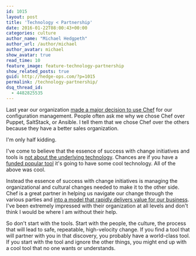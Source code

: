 ```yaml
---
id: 1015
layout: post
title: 'Technology < Partnership'
date: 2016-01-22T08:00:43+00:00
categories: culture
author_name: "Michael Hedgpeth"
author_url: /author/michael
author_avatar: michael
show_avatar: true
read_time: 10
feature_image: feature-technology-partnership 
show_related_posts: true 
guid: http://hedge-ops.com/?p=1015
permalink: /technology-partnership/
dsq_thread_id:
  - 4482825535
---
```

Last year our organization [made a major decision to use Chef](/intrinsic-motivators-leading-to-chef/) for our configuration management. People often ask me why we chose Chef over Puppet, SaltStack, or Ansible. I tell them that we chose Chef over the others because they have a better sales organization.

I'm only half kidding.<!--more-->

I've come to believe that the essence of success with change initiatives and tools is [not about the underlying technology](/dont-start-with-tools/). Chances are if you have a [funded popular tool](/funding/) it's going to have some cool technology. All of the above was cool.

Instead the essence of success with change initiatives is managing the organizational and cultural changes needed to make it to the other side. Chef is a great partner in helping us navigate our change through the various parties and [into a model that rapidly delivers value for our business](/my-advice-for-chef-in-large-corporations/). I've been extremely impressed with their organization at all levels and don't think I would be where I am without their help.

So don't start with the tools. Start with the people, the culture, the process that will lead to safe, repeatable, high-velocity change. If you find a tool that will partner with you in that discovery, you probably have a world-class tool. If you start with the tool and ignore the other things, you might end up with a cool tool that no one wants or understands.